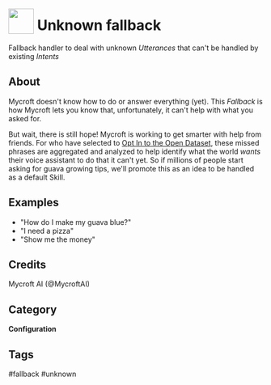 # <img src='https://rawgithub.com/FortAwesome/Font-Awesome/master/advanced-options/raw-svg/solid/question.svg ' card_color='#22a7f0' width='50' height='50' style='vertical-align:bottom'/> Unknown fallback
Fallback handler to deal with unknown _Utterances_ that can't be handled by existing _Intents_

## About 
Mycroft doesn't know how to do or answer everything (yet).  This _Fallback_ is how Mycroft lets you know that, unfortunately, it can't help with what you asked for. 

But wait, there is still hope!  Mycroft is working to get smarter with help from friends.  For who have selected to [Opt In to the Open Dataset](https://home.mycroft.ai/#/setting/basic#opendataset), these missed phrases are aggregated and analyzed to help identify what the world _wants_ their voice assistant to do that it can't yet.  So if millions of people start asking for guava growing tips, we'll promote this as an idea to be handled as a default Skill.

## Examples 
* "How do I make my guava blue?"
* "I need a pizza"
* "Show me the money"

## Credits 
Mycroft AI (@MycroftAI)

## Category
**Configuration**

## Tags
#fallback
#unknown
